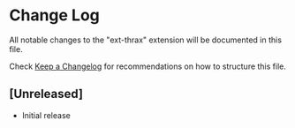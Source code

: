 # Change Log

All notable changes to the "ext-thrax" extension will be documented in this file.

Check [Keep a Changelog](http://keepachangelog.com/) for recommendations on how to structure this file.

## [Unreleased]

- Initial release